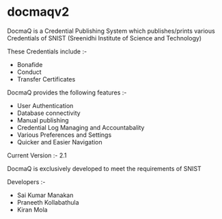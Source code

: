 # docmaqv2
DocmaQ is a Credential Publishing System which publishes/prints various Credentials of SNIST (Sreenidhi Institute of Science and Technology)

These Credentials include :-

- Bonafide 
- Conduct 
- Transfer Certificates 

DocmaQ provides the following features :-

- User Authentication 
- Database connectivity 
- Manual publishing 
- Credential Log Managing and Accountabality 
- Various Preferences and Settings 
- Quicker and Easier Navigation 

Current Version :- 2.1

DocmaQ is exclusively developed to meet the requirements of SNIST

Developers :-

- Sai Kumar Manakan
- Praneeth Kollabathula
- Kiran Mola 
